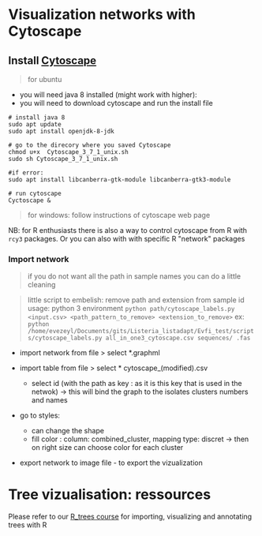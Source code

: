 
# Visualization networks with Cytoscape


## Install [Cytoscape](https://cytoscape.org/)

> for ubuntu
- you will need java 8 installed (might work with higher):
- you will need to download cytoscape and run the install file

```
# install java 8
sudo apt update
sudo apt install openjdk-8-jdk

# go to the direcory where you saved Cytoscape
chmod u+x  Cytoscape_3_7_1_unix.sh
sudo sh Cytoscape_3_7_1_unix.sh

#if error:
sudo apt install libcanberra-gtk-module libcanberra-gtk3-module

# run cytoscape
Cyctoscape &

```

> for windows: follow instructions of cytoscape web page

NB: for R enthusiasts there is also a way to control cytoscape from R with `rcy3` packages.
Or you can also with with specific R "network" packages

### Import network
> if you do not want all the path in sample names you can do a little cleaning

> little script to embelish: remove path and extension from sample id
usage: python 3 environment
`python path/cytoscape_labels.py <input.csv> <path_pattern_to_remove> <extension_to_remove>`
ex: `python /home/evezeyl/Documents/gits/Listeria_listadapt/Evfi_test/scripts/cytoscape_labels.py all_in_one3_cytoscape.csv sequences/ .fas`

- import network from file > select *.graphml
- import table from file > select * cytoscape_(modified).csv
  - select id (with the path as key : as it is this key that is used in the netwok) -> this will bind the graph to the isolates clusters numbers and names

- go to styles:
  - can change the shape
  - fill color : column: combined_cluster, mapping type: discret -> then on right size can choose color for each cluster

- export network to image file - to export the vizualization

# Tree vizualisation: ressources

Please refer to our [R_trees course](./R_trees.md) for importing, visualizing and annotating trees with R
